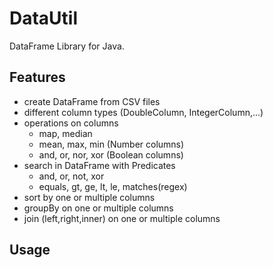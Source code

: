 # DataUtil
DataFrame Library for Java.
## Features
- create DataFrame from CSV files
- different column types (DoubleColumn, IntegerColumn,...)
- operations on columns
  * map, median
  * mean, max, min (Number columns)
  * and, or, nor, xor (Boolean columns)
- search in DataFrame with Predicates
  * and, or, not, xor
  * equals, gt, ge, lt, le, matches(regex)
- sort by one or multiple columns
- groupBy on one or multiple columns
- join (left,right,inner) on one or multiple columns

## Usage
